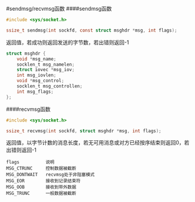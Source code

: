 #sendmsg/recvmsg函数
####sendmsg函数
```c
#include <sys/socket.h>

ssize_t sendmsg(int sockfd, const struct msghdr *msg, int flags);
```
返回值，若成功则返回发送的字节数，若出错则返回-1
```c
struct msghdr {
	void *msg_name;
	socklen_t msg_namelen;
	struct iovec *msg_iov;
	int msg_iovlen;
	void *msg_control;
	socklen_t msg_controllen;
	int msg_flags;	
};
```
####recvmsg函数
```c
#include <sys/socket.h>

ssize_t recvmsg(int sockfd, struct msghdr *msg, int flags);
```
返回值，以字节计数的消息长度，若无可用消息或对方已经按序结束则返回0，若出错则返回-1        
```text
flags          说明
MSG_CTRUNC     控制数据被截断
MSG_DONTWAIT   recvmsg处于非阻塞模式
MSG_EOR        接收到记录结束符
MSG_OOB        接收到带外数据
MSG_TRUNC      一般数据被截断
```
